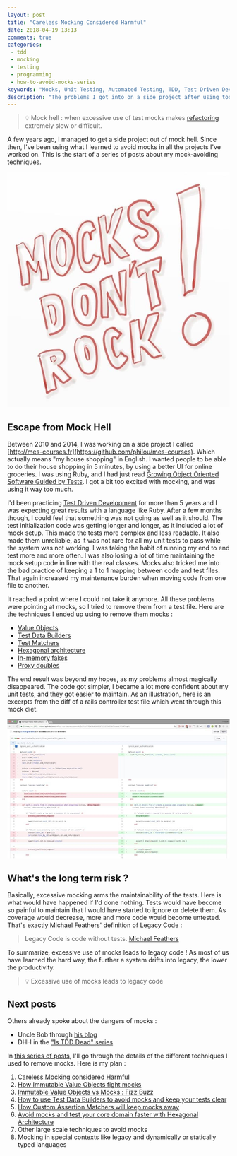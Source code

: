 ```yaml
---
layout: post
title: "Careless Mocking Considered Harmful"
date: 2018-04-19 13:13
comments: true
categories: 
 - tdd
 - mocking
 - testing
 - programming
 - how-to-avoid-mocks-series
keywords: "Mocks, Unit Testing, Automated Testing, TDD, Test Driven Development, London School of Testing, Mocking"
description: "The problems I got into on a side project after using too much mocking. This is the first post of a series about how to avoid mocks."
---
```

> 💡 Mock hell : when excessive use of test mocks makes [refactoring](https://en.wikipedia.org/wiki/Code_refactoring) extremely slow or difficult.

A few years ago, I managed to get a side project out of mock hell. Since then, I've been using what I learned to avoid mocks in all the projects I've worked on. This is the start of a series of posts about my mock-avoiding techniques.

![A tag "Mocks don't rock !"](../imgs/2018-04-10-careless-mocking-considered-harmful/mocks-dont-rock.jpg)

## Escape from Mock Hell

Between 2010 and 2014, I was working on a side project I called [http://mes-courses.fr](https://github.com/philou/mes-courses). Which actually means "my house shopping" in English. I wanted people to be able to do their house shopping in 5 minutes, by using a better UI for online groceries. I was using Ruby, and I had just read [Growing Object Oriented Software Guided by Tests](https://www.amazon.com/Growing-Object-Oriented-Software-Guided-Tests/dp/0321503627/ref=sr_1_1?ie=UTF8&qid=1523422024&sr=8-1&keywords=growing+object-oriented+software+guided+by+tests). I got a bit too excited with mocking, and was using it way too much.

I'd been practicing [Test Driven Development](https://en.wikipedia.org/wiki/Test-driven_development) for more than 5 years and I was expecting great results with a language like Ruby. After a few months though, I could feel that something was not going as well as it should. The test initialization code was getting longer and longer, as it included a lot of mock setup. This made the tests more complex and less readable. It also made them unreliable, as it was not rare for all my unit tests to pass while the system was not working. I was taking the habit of running my end to end test more and more often. I was also losing a lot of time maintaining the mock setup code in line with the real classes. Mocks also tricked me into the bad practice of keeping a 1 to 1 mapping between code and test files. That again increased my maintenance burden when moving code from one file to another.

It reached a point where I could not take it anymore. All these problems were pointing at mocks, so I tried to remove them from a test file. Here are the techniques I ended up using to remove them mocks : 

*   [Value Objects](https://martinfowler.com/bliki/ValueObject.html)
*   [Test Data Builders](http://www.natpryce.com/articles/000714.html)
*   [Test Matchers](https://relishapp.com/rspec/rspec-expectations/docs/custom-matchers)
*   [Hexagonal architecture](http://alistair.cockburn.us/Hexagonal+architecture)
*   [In-memory fakes](https://www.martinfowler.com/articles/mocksArentStubs.html)
*   [Proxy doubles](https://wincent.com/wiki/Proxy_(test_double))

The end result was beyond my hopes, as my problems almost magically disappeared. The code got simpler, I became a lot more confident about my unit tests, and they got easier to maintain. As an illustration, here is an excerpts from the diff of a rails controller test file which went through this mock diet.

[![A screen capture of a Github diff showing a test file going on a mock diet](../imgs/2018-04-10-careless-mocking-considered-harmful/diff.jpg)](https://github.com/philou/mes-courses/commit/2c9fce17f9b59d0b3828f309015c07b17cceddf4?diff=split)

## What's the long term risk ?

Basically, excessive mocking arms the maintainability of the tests. Here is what would have happened if I'd done nothing. Tests would have become so painful to maintain that I would have started to ignore or delete them. As coverage would decrease, more and more code would become untested. That's exactly Michael Feathers' definition of Legacy Code :

> Legacy Code is code without tests. [Michael Feathers](https://www.amazon.com/Working-Effectively-Legacy-Michael-Feathers/dp/0131177052/ref=sr_1_1?s=books&ie=UTF8&qid=1523422039&sr=1-1&keywords=legacy+code)

To summarize, excessive use of mocks leads to legacy code ! As most of us have learned the hard way, the further a system drifts into legacy, the lower the productivity.

> 💡 Excessive use of mocks leads to legacy code

## Next posts

Others already spoke about the dangers of mocks :

* Uncle Bob through [his blog](http://blog.cleancoder.com/uncle-bob/2014/05/10/WhenToMock.html)
* DHH in the ["Is TDD Dead" series](https://www.google.fr/search?q=is+TDD+dead&safe=active&tbm=vid)

In [this series of posts](/blog/categories/how-to-avoid-mocks-series/), I'll go through the details of the different techniques I used to remove mocks. Here is my plan :

1.  [Careless Mocking considered Harmful](/careless-mocking-considered-harmful/)
2.  [How Immutable Value Objects fight mocks](/how-immutable-value-objects-fight-mocks/)
3.  [Immutable Value Objects vs Mocks : Fizz Buzz](/immutable-value-objects-vs-mocks-fizz-buzz/)
4.  [How to use Test Data Builders to avoid mocks and keep your tests clear](/how-to-use-test-data-builders-to-avoid-mocks-and-keep-your-tests-clear/)
5.  [How Custom Assertion Matchers will keep mocks away](/how-custom-assertion-matchers-will-keep-mocks-away/)
6.  [Avoid mocks and test your core domain faster with Hexagonal Architecture](/avoid-mocks-and-test-your-core-domain-faster-with-hexagonal-architecture/)
7.  Other large scale techniques to avoid mocks
8.  Mocking in special contexts like legacy and dynamically or statically typed languages
